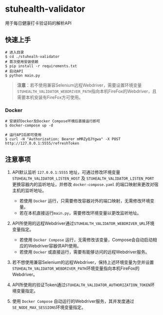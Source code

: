 # stuhealth-validator

用于每日健康打卡验证码的解析API

## 快速上手

```
# 进入目录
$ cd ./stuhealh-validator
# 首次使用安装依赖
$ pip install -r requirements.txt
# 启动API
$ python main.py
```
> **注意**：若不使用兼容Selenium远程Webdriver，需要设置环境变量```STUHEALTH_VALIDATOR_WEBDRIVER_PATH```指向本机FireFox的Webdriver，且需要本机安装有FireFox方可使用。

### Docker
```
# 安装好Docker及Docker Compose环境后直接运行即可
$ docker-compose up -d

# 运行API后即可使用
$ curl -H "Authorization: Bearer mMRZyQJYgwa" -X POST http://127.0.0.1:5555/refreshToken
```

## 注意事项

1. API默认监听 ```127.0.0.1:5555``` 地址，可通过修改环境变量 ```STUHEALTH_VALIDATOR_LISTEN_HOST``` 及 ```STUHEALTH_VALIDATOR_LISTEN_PORT``` 更换容器内的监听地址，并修改 ```docker-compose.yaml``` 的端口映射来更改对宿主机的监听地址。
    * 若使用 ```Docker``` 运行，只需要修改容器对外的端口映射，无需修改环境变量。
    * 若在本机直接运行```main.py```，需要修改环境变量以更改监听地址。

2. API所使用的远程Webdriver通过```STUHEALTH_VALIDATOR_WEBDRIVER_URL```环境变量指定。
    * 若使用 ```Docker Compose``` 运行，无需修改该变量，Compose会自动启动相应的Webdriver容器供API使用。
    * 若使用 ```Docker``` 或直接运行，需要有能够访问的远程Webdriver服务。
    
3. 若不想使用兼容Selenium的远程Webdriver，保持上述环境变量为空并设置```STUHEALTH_VALIDATOR_WEBDRIVER_PATH```环境变量指向本机FireFox的Webdriver。

4. API所使用的验证Token通过```STUHEALTH_VALIDATOR_AUTHORIZATION_TOKEN```环境变量指定。

5. 使用 ```Docker Compose``` 自动运行的Webdriver服务，其并发度通过```SE_NODE_MAX_SESSIONS```环境变量指定。
